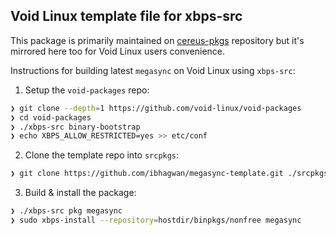 ## Void Linux template file for xbps-src

This package is primarily maintained on [cereus-pkgs](https://codeberg.org/cereus-linux/cereus-pkgs/src/branch/master/srcpkgs/megasync) repository but it's mirrored here too for Void Linux users convenience.

Instructions for building latest `megasync` on Void Linux using `xbps-src`:

1. Setup the `void-packages` repo:

```sh
❯ git clone --depth=1 https://github.com/void-linux/void-packages
❯ cd void-packages
❯ ./xbps-src binary-bootstrap
❯ echo XBPS_ALLOW_RESTRICTED=yes >> etc/conf
```

2. Clone the template repo into `srcpkgs`:

```sh
❯ git clone https://github.com/ibhagwan/megasync-template.git ./srcpkgs/megasync
```

3. Build & install the package:

```sh
❯ ./xbps-src pkg megasync
❯ sudo xbps-install --repository=hostdir/binpkgs/nonfree megasync
```
